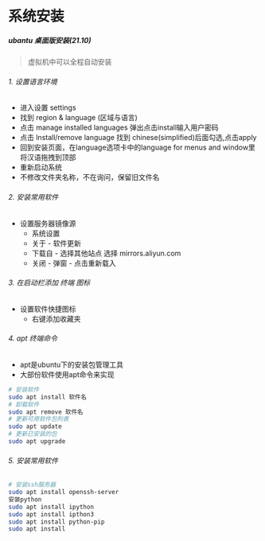 # 系统安装
##### ubantu 桌面版安装(21.10)
> 虚拟机中可以全程自动安装
###### 1. 设置语言环境
- 进入设置 settings
- 找到 region & language (区域与语言)
- 点击 manage installed languages 弹出点击install输入用户密码
- 点击 lnstall/remove language 找到 chinese(simplified)后面勾选,点击apply
- 回到安装页面，在language选项卡中的language for menus and window里将汉语拖拽到顶部
- 重新启动系统
- 不修改文件夹名称，不在询问，保留旧文件名
###### 2. 安装常用软件
+ 设置服务器镜像源
  + 系统设置
  + 关于 - 软件更新
  + 下载自 - 选择其他站点 选择 mirrors.aliyun.com
  + 关闭 - 弹窗 - 点击重新载入
###### 3. 在启动栏添加 终端 图标
* 设置软件快捷图标
  * 右键添加收藏夹
###### 4. apt 终端命令
* apt是ubuntu下的安装包管理工具
* 大部份软件使用apt命令来实现
```sh
# 安装软件
sudo apt install 软件名
# 卸载软件
sudo apt remove 软件名
# 更新可用软件包列表
sudo apt update
# 更新已安装的包
sudo apt upgrade
```
###### 5. 安装常用软件
```sh
# 安装ssh服务器
sudo apt install openssh-server
安装python
sudo apt install ipython
sudo apt install ipthon3
sudo apt install python-pip
sudo apt install 

```